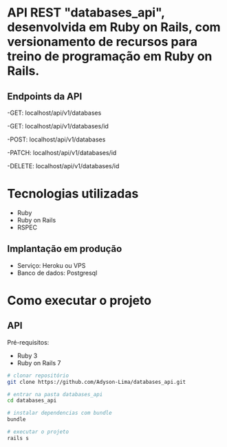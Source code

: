 # API REST "databases_api", desenvolvida em Ruby on Rails, com versionamento de recursos para treino de programação em Ruby on Rails.

## Endpoints da API
-GET: localhost/api/v1/databases

-GET: localhost/api/v1/databases/id

-POST: localhost/api/v1/databases

-PATCH: localhost/api/v1/databases/id

-DELETE: localhost/api/v1/databases/id

# Tecnologias utilizadas

- Ruby
- Ruby on Rails
- RSPEC

## Implantação em produção
- Serviço: Heroku ou VPS
- Banco de dados: Postgresql

# Como executar o projeto

## API
Pré-requisitos:

- Ruby 3
- Ruby on Rails 7

```bash
# clonar repositório
git clone https://github.com/Adyson-Lima/databases_api.git

# entrar na pasta databases_api
cd databases_api

# instalar dependencias com bundle
bundle

# executar o projeto
rails s
```
